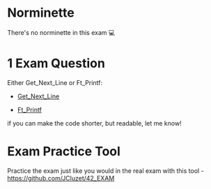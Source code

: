 # Norminette

There's no norminette in this exam 💻

# 1 Exam Question

Either Get_Next_Line or Ft_Printf:

- [Get_Next_Line](https://github.com/myagjz/42-Exam_Rank_03/tree/main/get_next_line)

- [Ft_Printf](https://github.com/pasqualerossi/42-School-Exam-Rank-03/tree/main/ft_printf) 

if you can make the code shorter, but readable, let me know!

# Exam Practice Tool

Practice the exam just like you would in the real exam with this tool - https://github.com/JCluzet/42_EXAM
